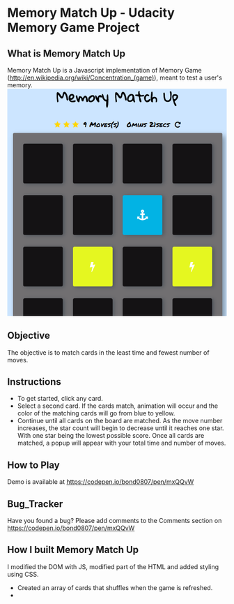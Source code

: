 # Memory Match Up - Udacity Memory Game Project

## What is Memory Match Up

Memory Match Up is a Javascript implementation of Memory Game (http://en.wikipedia.org/wiki/Concentration_(game)), meant to test a user's memory.
![snippet](img/snippet.png)

## Objective
The objective is to match cards in the least time and fewest number of moves.

## Instructions

* To get started, click any card.
* Select a second card.  If the cards match, animation will occur and the color of the matching cards will go from blue to yellow.
* Continue until all cards on the board are matched.
As the move number increases, the star count will begin to decrease until it reaches one star.  With one star being the lowest possible score.
Once all cards are matched, a popup will appear with your total time and number of moves.

## How to Play
Demo is available at https://codepen.io/bond0807/pen/mxQQvW

## Bug_Tracker
Have you found a bug?  Please add comments to the Comments section on https://codepen.io/bond0807/pen/mxQQvW

## How I built Memory Match Up
I modified the DOM with JS, modified part of the HTML and added styling using CSS.
* Created an array of cards that shuffles when the game is refreshed.
*
